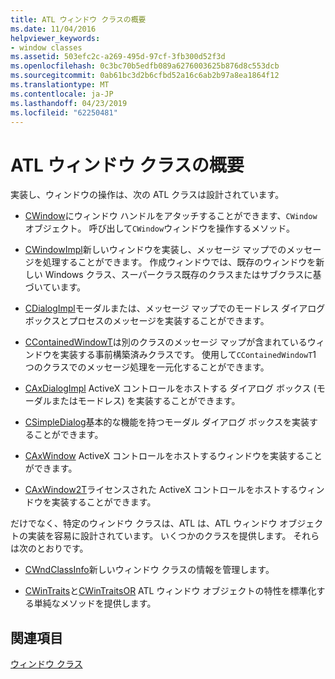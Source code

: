 ```yaml
---
title: ATL ウィンドウ クラスの概要
ms.date: 11/04/2016
helpviewer_keywords:
- window classes
ms.assetid: 503efc2c-a269-495d-97cf-3fb300d52f3d
ms.openlocfilehash: 0c3bc70b5edfb089a6276003625b876d8c553dcb
ms.sourcegitcommit: 0ab61bc3d2b6cfbd52a16c6ab2b97a8ea1864f12
ms.translationtype: MT
ms.contentlocale: ja-JP
ms.lasthandoff: 04/23/2019
ms.locfileid: "62250481"
---
```

# <a name="introduction-to-atl-window-classes"></a>ATL ウィンドウ クラスの概要

実装し、ウィンドウの操作は、次の ATL クラスは設計されています。

- [CWindow](../atl/reference/cwindow-class.md)にウィンドウ ハンドルをアタッチすることができます、`CWindow`オブジェクト。 呼び出して`CWindow`ウィンドウを操作するメソッド。

- [CWindowImpl](../atl/reference/cwindowimpl-class.md)新しいウィンドウを実装し、メッセージ マップでのメッセージを処理することができます。 作成ウィンドウでは、既存のウィンドウを新しい Windows クラス、スーパークラス既存のクラスまたはサブクラスに基づいています。

- [CDialogImpl](../atl/reference/cdialogimpl-class.md)モーダルまたは、メッセージ マップでのモードレス ダイアログ ボックスとプロセスのメッセージを実装することができます。

- [CContainedWindowT](../atl/reference/ccontainedwindowt-class.md)は別のクラスのメッセージ マップが含まれているウィンドウを実装する事前構築済みクラスです。 使用して`CContainedWindowT`1 つのクラスでのメッセージ処理を一元化することができます。

- [CAxDialogImpl](../atl/reference/caxdialogimpl-class.md) ActiveX コントロールをホストする ダイアログ ボックス (モーダルまたはモードレス) を実装することができます。

- [CSimpleDialog](../atl/reference/csimpledialog-class.md)基本的な機能を持つモーダル ダイアログ ボックスを実装することができます。

- [CAxWindow](../atl/reference/caxwindow-class.md) ActiveX コントロールをホストするウィンドウを実装することができます。

- [CAxWindow2T](../atl/reference/caxwindow2t-class.md)ライセンスされた ActiveX コントロールをホストするウィンドウを実装することができます。

だけでなく、特定のウィンドウ クラスは、ATL は、ATL ウィンドウ オブジェクトの実装を容易に設計されています。 いくつかのクラスを提供します。 それらは次のとおりです。

- [CWndClassInfo](../atl/reference/cwndclassinfo-class.md)新しいウィンドウ クラスの情報を管理します。

- [CWinTraits](../atl/reference/cwintraits-class.md)と[CWinTraitsOR](../atl/reference/cwintraitsor-class.md) ATL ウィンドウ オブジェクトの特性を標準化する単純なメソッドを提供します。

## <a name="see-also"></a>関連項目

[ウィンドウ クラス](../atl/atl-window-classes.md)
